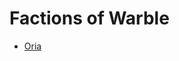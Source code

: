 # Factions of Warble

<meta property="og:description" content="Factions throughout the history of Warble.">

- [Oria](oria.md)